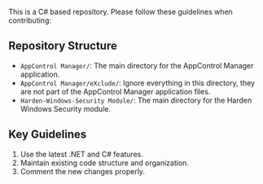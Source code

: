 This is a C# based repository. Please follow these guidelines when contributing:

## Repository Structure
- `AppControl Manager/`: The main directory for the AppControl Manager application.
- `AppControl Manager/eXclude/`: Ignore everything in this directory, they are not part of the AppControl Manager application files.
- `Harden-Windows-Security Module/`: The main directory for the Harden Windows Security module.

## Key Guidelines
1. Use the latest .NET and C# features.
2. Maintain existing code structure and organization.
3. Comment the new changes properly.
